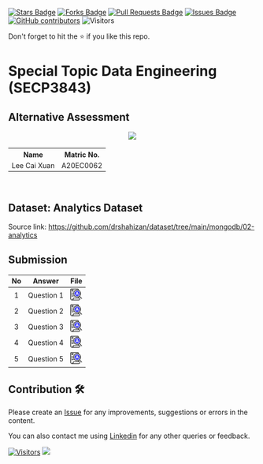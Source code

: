 <a href="https://github.com/drshahizan/SECP3843/stargazers"><img src="https://img.shields.io/github/stars/drshahizan/SECP3843" alt="Stars Badge"/></a>
<a href="https://github.com/drshahizan/SECP3843/network/members"><img src="https://img.shields.io/github/forks/drshahizan/SECP3843" alt="Forks Badge"/></a>
<a href="https://github.com/drshahizan/SECP3843/pulls"><img src="https://img.shields.io/github/issues-pr/drshahizan/SECP3843" alt="Pull Requests Badge"/></a>
<a href="https://github.com/drshahizan/SECP3843/issues"><img src="https://img.shields.io/github/issues/drshahizan/SECP3843" alt="Issues Badge"/></a>
<a href="https://github.com/drshahizan/SECP3843/graphs/contributors"><img alt="GitHub contributors" src="https://img.shields.io/github/contributors/drshahizan/SECP3843?color=2b9348"></a>
![Visitors](https://api.visitorbadge.io/api/visitors?path=https%3A%2F%2Fgithub.com%2Fdrshahizan%2FSECP3843&labelColor=%23d9e3f0&countColor=%23697689&style=flat)

Don't forget to hit the :star: if you like this repo.

# Special Topic Data Engineering (SECP3843)

## Alternative Assessment

<p align="center">
  <img height="200px" src="https://github.com/drshahizan/SECP3843/blob/main/submission/leecaixuan/question1/files/images/passport%20img%202.jpg" />
</p>

<table align="center">
  <tr>
    <th>Name</th>
    <th>Matric No.</th>
  </tr>
  <tr>
    <td>Lee Cai Xuan</td>
    <td>A20EC0062</td>
  </tr>

</table>
<br>

## Dataset: Analytics Dataset

Source link: https://github.com/drshahizan/dataset/tree/main/mongodb/02-analytics

## Submission

| No | Answer | File |
| :-----: | ----- | :------: |
| 1 | Question 1 | <a href="https://github.com/drshahizan/SECP3843/blob/main/submission/leecaixuan/question1/question1.md"><img src="../../images/answer.png" width="24px" height="24px"></a> |
| 2 | Question 2 | <a href="https://github.com/drshahizan/SECP3843/blob/main/submission/leecaixuan/question2/question2.md"><img src="../../images/answer.png" width="24px" height="24px"></a> |
| 3 | Question 3 | <a href="https://github.com/drshahizan/SECP3843/blob/main/submission/leecaixuan/question3/question3.md"><img src="../../images/answer.png" width="24px" height="24px"></a> |
| 4 | Question 4 | <a href="https://github.com/drshahizan/SECP3843/blob/main/submission/leecaixuan/question4/question4.md"><img src="../../images/answer.png" width="24px" height="24px"></a> |
| 5 | Question 5 | <a href="https://github.com/drshahizan/SECP3843/blob/main/submission/leecaixuan/question5/question5.md"><img src="../../images/answer.png" width="24px" height="24px"></a> |





## Contribution 🛠️
Please create an [Issue](https://github.com/drshahizan/special-topic-data-engineering/issues) for any improvements, suggestions or errors in the content.

You can also contact me using [Linkedin](https://www.linkedin.com/in/drshahizan/) for any other queries or feedback.

[![Visitors](https://api.visitorbadge.io/api/visitors?path=https%3A%2F%2Fgithub.com%2Fdrshahizan&labelColor=%23697689&countColor=%23555555&style=plastic)](https://visitorbadge.io/status?path=https%3A%2F%2Fgithub.com%2Fdrshahizan)
![](https://hit.yhype.me/github/profile?user_id=81284918)


